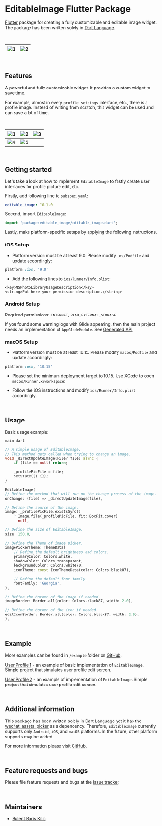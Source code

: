 # EditableImage Flutter Package

[Flutter](https://flutter.dev/) package for creating a fully customizable and editable image widget. The package has been written solely in [Dart Language](https://dart.dev/).

&nbsp;

| ![1](https://github.com/BBarisKilic/Editable-Image/blob/master/screenshot/editable_image_6.gif?raw=true)    | ![2](https://github.com/BBarisKilic/Editable-Image/blob/master/screenshot/editable_image_7.gif?raw=true)    
| -------------------------------------------------------- | -------------------------------------------------------- |

&nbsp;

## Features

A powerful and fully customizable widget. It provides a custom widget to save time.

For example, almost in every `profile settings` interface, etc., there is a profile image. Instead of writing from scratch, this widget can be used and can save a lot of time.

&nbsp;

| ![1](https://github.com/BBarisKilic/Editable-Image/blob/master/screenshot/editable_image_1.png?raw=true) | ![2](https://github.com/BBarisKilic/Editable-Image/blob/master/screenshot/editable_image_2.png?raw=true) | ![3](https://github.com/BBarisKilic/Editable-Image/blob/master/screenshot/editable_image_3.png?raw=true) | 
| :--------------------------------------------------------: | :--------------------------------------------------------: | :--------------------------------------------------------: |
| ![4](https://github.com/BBarisKilic/Editable-Image/blob/master/screenshot/editable_image_4.png?raw=true) | ![5](https://github.com/BBarisKilic/Editable-Image/blob/master/screenshot/editable_image_5.png?raw=true) | 

&nbsp;

## Getting started

Let's take a look at how to implement `EditableImage` to fastly create user interfaces for profile picture edit, etc.

Firstly, add following line to `pubspec.yaml`:
```yaml
editable_image: ^0.1.0
```

Second, import `EditableImage`:
```dart
import 'package:editable_image/editable_image.dart';
```

Lastly, make platform-specific setups by applying the following instructions.

### iOS Setup

- Platform version must be at least 9.0. Please modify `ios/Podfile` and update accordingly:
```ruby
platform :ios, '9.0'
```

- Add the following lines to `ios/Runner/Info.plist`:
```plist
<key>NSPhotoLibraryUsageDescription</key>
<string>Put here your permission description.</string>
```

### Android Setup

Required permissions: `INTERNET`, `READ_EXTERNAL_STORAGE`.

If you found some warning logs with Glide appearing, then the main project needs an implementation of `AppGlideModule`. See [Generated API](https://sjudd.github.io/glide/doc/generatedapi.html).

### macOS Setup

- Platform version must be at least 10.15. Please modify `macos/Podfile` and update accordingly:
```ruby
platform :osx, '10.15'
```

- Please set the minimum deployment target to 10.15. Use XCode to open `macos/Runner.xcworkspace`:

- Follow the iOS instructions and modify `ios/Runner/Info.plist` accordingly.

&nbsp;

## Usage

Basic usage example: 

`main.dart`
```dart
// A simple usage of EditableImage.
// This method gets called when trying to change an image.
void _directUpdateImage(File? file) async {
    if (file == null) return;

    _profilePicFile = file;
    setState(() {});
}

EditableImage(
// Define the method that will run on the change process of the image.
onChange: (file) => _directUpdateImage(file),

// Define the source of the image.
image: _profilePicFile.existsSync()
    ? Image.file(_profilePicFile, fit: BoxFit.cover)
    : null,

// Define the size of EditableImage.
size: 150.0,

// Define the Theme of image picker.
imagePickerTheme: ThemeData(
    // Define the default brightness and colors.
    primaryColor: Colors.white,
    shadowColor: Colors.transparent,
    backgroundColor: Colors.white70,
    iconTheme: const IconThemeData(color: Colors.black87),

    // Define the default font family.
    fontFamily: 'Georgia',
),

// Define the border of the image if needed.
imageBorder: Border.all(color: Colors.black87, width: 2.0),

// Define the border of the icon if needed.
editIconBorder: Border.all(color: Colors.black87, width: 2.0),
),
```

&nbsp;

## Example

More examples can be found in `/example` folder on [GitHub](https://github.com/BBarisKilic/Editable-Image). 

[User Profile 1]() - an example of basic implementation of `EditableImage`. Simple project that simulates user profile edit screen.

[User Profile 2]() - an example of implementation of `EditableImage`. Simple project that simulates user profile edit screen.

&nbsp;

## Additional information

This package has been written solely in Dart Language yet it has the [wechat_assets_picker](https://github.com/fluttercandies/flutter_wechat_assets_picker) as a dependency. Therefore, `EditableImage` currently supports only `Android`, `iOS`, and `macOS` platforms. In the future, other platform supports may be added.

For more information please visit [GitHub](https://github.com/BBarisKilic/Editable-Image).

&nbsp;

## Feature requests and bugs

Please file feature requests and bugs at the [issue tracker](https://github.com/BBarisKilic/Editable-Image/issues).

&nbsp;

## Maintainers

- [Bulent Baris Kilic](https://github.com/BBarisKilic)